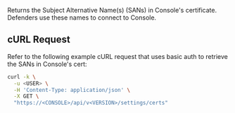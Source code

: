 Returns the Subject Alternative Name(s) (SANs) in Console's certificate.
Defenders use these names to connect to Console.

## cURL Request

Refer to the following example cURL request that uses basic auth to retrieve the SANs in Console's cert:

```bash
curl -k \
  -u <USER> \
  -H 'Content-Type: application/json' \
  -X GET \
  "https://<CONSOLE>/api/v<VERSION>/settings/certs"
```
